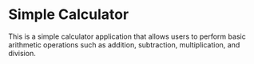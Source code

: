 # Simple Calculator

This is a simple calculator application that allows users to perform basic arithmetic operations such as addition, subtraction, multiplication, and division.
